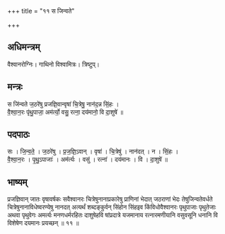 +++
title = "११ स जिन्वते"

+++
## अधिमन्त्रम्
वैश्वानरोग्निः। गाथिनो विश्वामित्रः। त्रिष्टुप्।

## मन्त्रः
स जि॑न्वते ज॒ठरे॑षु प्रजज्ञि॒वान्वृषा॑ चि॒त्रेषु॒ नान॑द॒न्न सिं॒हः ।  
वै॒श्वा॒न॒रः पृ॑थु॒पाजा॒ अम॑र्त्यो॒ वसु॒ रत्ना॒ दय॑मानो॒ वि दा॒शुषे॑ ॥

## पदपाठः
सः । जि॒न्व॒ते॒ । ज॒ठरे॑षु । प्र॒ज॒ज्ञि॒ऽवान् । वृषा॑ । चि॒त्रेषु॑ । नान॑दत् । न । सिं॒हः ।  
वै॒श्वा॒न॒रः । पृ॒थु॒ऽपाजाः॑ । अम॑र्त्यः । वसु॑ । रत्ना॑ । दय॑मानः । वि । दा॒शुषे॑ ॥

## भाष्यम्
प्रजज्ञिवान् जातः वृषावर्षकः सवैश्वानरः चित्रेषुनानाप्रकारेषु प्राणिनां भेदात् जठराणां भेदः तेषुजिन्वतेवर्धते चित्रेषुनानाविधेष्वरण्येषु नानदत् अत्यर्थं शब्दङ्कुर्वन् सिंहोन सिंहइव किंविधोवैश्वानरः पृथुपाजाः पृथुतेजाः अथवा पृथुवेगः अमर्त्यः मनणधर्मरहितः दाशुषेहवि षांप्रदात्रे यजमानाय रत्नारमणीयानि वसुवसूनि धनानि वि विशेषेण दयमानः प्रयच्छन् ॥ ११ ॥
